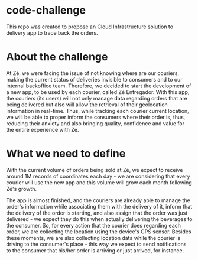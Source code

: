 # code-challenge
This repo was created to propose an Cloud Infrastructure solution to delivery app to trace back the orders.


# About the challenge 

At Zé, we were facing the issue of not knowing where are our couriers, making the current status of deliveries invisible to consumers and to our internal backoffice team. Therefore, we decided to start the development of a new app, to be used by each courier, called Zé Entregador.
With this app, the couriers (its users) will not only manage data regarding orders that are being delivered but also will allow the retrieval of their geolocation information in real-time.
Thus, while tracking each courier current location, we will be able to proper inform the consumers where their order is, thus, reducing their anxiety and also bringing quality, confidence and value for the entire experience with Zé.


# What we need to define
With the current volume of orders being sold at Zé, we expect to receive around 1M records of coordinates each day - we are considering that every courier will use the new app and this volume will grow each month following Zé's growth.

The app is almost finished, and the couriers are already able to manage the order's information while associating them with the delivery of it, inform that the delivery of the order is starting, and also assign that the order was just delivered - we expect they do this when actually delivering the beverages to the consumer. So, for every action that the courier does regarding each order, we are collecting the location using the device's GPS sensor. Besides these moments, we are also collecting location data while the courier is driving to the consumer's place - this way we expect to send notifications to the consumer that his/her order is arriving or just arrived, for instance.
